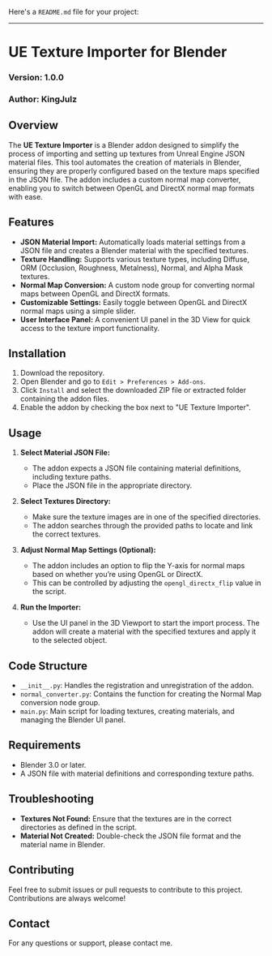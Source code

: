 Here's a `README.md` file for your project:

---

# UE Texture Importer for Blender

### Version: 1.0.0
### Author: KingJulz

## Overview

The **UE Texture Importer** is a Blender addon designed to simplify the process of importing and setting up textures from Unreal Engine JSON material files. This tool automates the creation of materials in Blender, ensuring they are properly configured based on the texture maps specified in the JSON file. The addon includes a custom normal map converter, enabling you to switch between OpenGL and DirectX normal map formats with ease.

## Features

- **JSON Material Import:** Automatically loads material settings from a JSON file and creates a Blender material with the specified textures.
- **Texture Handling:** Supports various texture types, including Diffuse, ORM (Occlusion, Roughness, Metalness), Normal, and Alpha Mask textures.
- **Normal Map Conversion:** A custom node group for converting normal maps between OpenGL and DirectX formats.
- **Customizable Settings:** Easily toggle between OpenGL and DirectX normal maps using a simple slider.
- **User Interface Panel:** A convenient UI panel in the 3D View for quick access to the texture import functionality.

## Installation

1. Download the repository.
2. Open Blender and go to `Edit > Preferences > Add-ons`.
3. Click `Install` and select the downloaded ZIP file or extracted folder containing the addon files.
4. Enable the addon by checking the box next to "UE Texture Importer".

## Usage

1. **Select Material JSON File:**
   - The addon expects a JSON file containing material definitions, including texture paths.
   - Place the JSON file in the appropriate directory.
   
2. **Select Textures Directory:**
   - Make sure the texture images are in one of the specified directories.
   - The addon searches through the provided paths to locate and link the correct textures.

3. **Adjust Normal Map Settings (Optional):**
   - The addon includes an option to flip the Y-axis for normal maps based on whether you’re using OpenGL or DirectX.
   - This can be controlled by adjusting the `opengl_directx_flip` value in the script.

4. **Run the Importer:**
   - Use the UI panel in the 3D Viewport to start the import process. The addon will create a material with the specified textures and apply it to the selected object.

## Code Structure

- `__init__.py`: Handles the registration and unregistration of the addon.
- `normal_converter.py`: Contains the function for creating the Normal Map conversion node group.
- `main.py`: Main script for loading textures, creating materials, and managing the Blender UI panel.

## Requirements

- Blender 3.0 or later.
- A JSON file with material definitions and corresponding texture paths.

## Troubleshooting

- **Textures Not Found:** Ensure that the textures are in the correct directories as defined in the script.
- **Material Not Created:** Double-check the JSON file format and the material name in Blender.

## Contributing

Feel free to submit issues or pull requests to contribute to this project. Contributions are always welcome!

## Contact

For any questions or support, please contact me.

